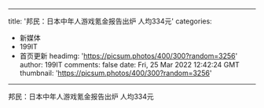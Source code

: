 
---
title: '邦民：日本中年人游戏氪金报告出炉 人均334元'
categories: 
 - 新媒体
 - 199IT
 - 首页更新
headimg: 'https://picsum.photos/400/300?random=3256'
author: 199IT
comments: false
date: Fri, 25 Mar 2022 12:42:24 GMT
thumbnail: 'https://picsum.photos/400/300?random=3256'
---

<div>   
邦民：日本中年人游戏氪金报告出炉 人均334元  
</div>
            